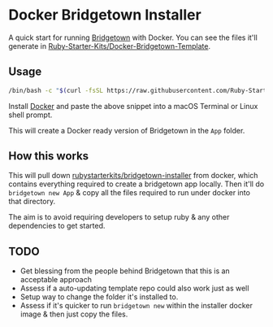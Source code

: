 # Docker Bridgetown Installer

A quick start for running [Bridgetown](https://www.bridgetownrb.com/) with Docker. You can see the files it'll generate in [Ruby-Starter-Kits/Docker-Bridgetown-Template](https://github.com/Ruby-Starter-Kits/Docker-Bridgetown-Template).

## Usage

```bash
/bin/bash -c "$(curl -fsSL https://raw.githubusercontent.com/Ruby-Starter-Kits/Docker-Bridgetown-Installer/master/installer.sh)"
```

Install [Docker](https://hub.docker.com/editions/community/docker-ce-desktop-mac/) and paste the above snippet into a macOS Terminal or Linux shell prompt.

This will create a Docker ready version of Bridgetown in the `App` folder.

## How this works

This will pull down [rubystarterkits/bridgetown-installer](https://hub.docker.com/repository/docker/rubystarterkits/bridgetown-installer/general) from docker, which contains everything required to create a bridgetown app locally. Then it'll do `bridgetown new App` & copy all the files required to run under docker into that directory.

The aim is to avoid requiring developers to setup ruby & any other dependencies to get started.

## TODO

* Get blessing from the people behind Bridgetown that this is an acceptable approach
* Assess if a auto-updating template repo could also work just as well
* Setup way to change the folder it's installed to.
* Assess if it's quicker to run `bridgetown new` within the installer docker image & then just copy the files.
